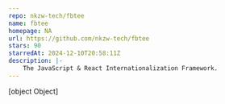 ```yaml
---
repo: nkzw-tech/fbtee
name: fbtee
homepage: NA
url: https://github.com/nkzw-tech/fbtee
stars: 90
starredAt: 2024-12-10T20:58:11Z
description: |-
    The JavaScript & React Internationalization Framework.
---
```


[object Object]
